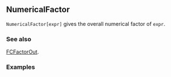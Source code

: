 ## NumericalFactor

`NumericalFactor[expr]` gives the overall numerical factor of `expr`.

### See also

[FCFactorOut](FCFactorOut).

### Examples